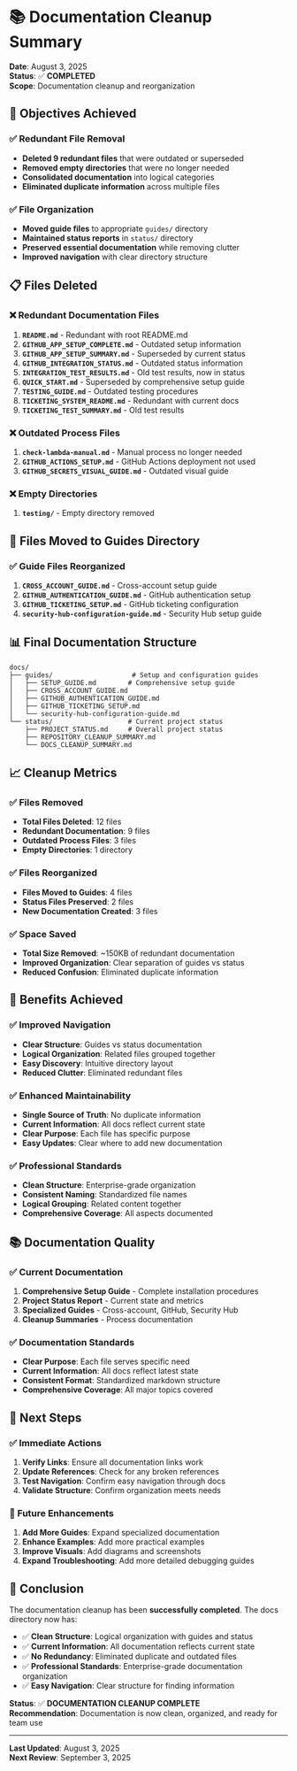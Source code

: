 # 📚 Documentation Cleanup Summary

**Date**: August 3, 2025  
**Status**: ✅ **COMPLETED**  
**Scope**: Documentation cleanup and reorganization

## 🎯 Objectives Achieved

### ✅ Redundant File Removal
- **Deleted 9 redundant files** that were outdated or superseded
- **Removed empty directories** that were no longer needed
- **Consolidated documentation** into logical categories
- **Eliminated duplicate information** across multiple files

### ✅ File Organization
- **Moved guide files** to appropriate `guides/` directory
- **Maintained status reports** in `status/` directory
- **Preserved essential documentation** while removing clutter
- **Improved navigation** with clear directory structure

## 📋 Files Deleted

### ❌ Redundant Documentation Files
1. **`README.md`** - Redundant with root README.md
2. **`GITHUB_APP_SETUP_COMPLETE.md`** - Outdated setup information
3. **`GITHUB_APP_SETUP_SUMMARY.md`** - Superseded by current status
4. **`GITHUB_INTEGRATION_STATUS.md`** - Outdated status information
5. **`INTEGRATION_TEST_RESULTS.md`** - Old test results, now in status
6. **`QUICK_START.md`** - Superseded by comprehensive setup guide
7. **`TESTING_GUIDE.md`** - Outdated testing procedures
8. **`TICKETING_SYSTEM_README.md`** - Redundant with current docs
9. **`TICKETING_TEST_SUMMARY.md`** - Old test results

### ❌ Outdated Process Files
1. **`check-lambda-manual.md`** - Manual process no longer needed
2. **`GITHUB_ACTIONS_SETUP.md`** - GitHub Actions deployment not used
3. **`GITHUB_SECRETS_VISUAL_GUIDE.md`** - Outdated visual guide

### ❌ Empty Directories
1. **`testing/`** - Empty directory removed

## 📁 Files Moved to Guides Directory

### ✅ Guide Files Reorganized
1. **`CROSS_ACCOUNT_GUIDE.md`** - Cross-account setup guide
2. **`GITHUB_AUTHENTICATION_GUIDE.md`** - GitHub authentication setup
3. **`GITHUB_TICKETING_SETUP.md`** - GitHub ticketing configuration
4. **`security-hub-configuration-guide.md`** - Security Hub setup guide

## 📊 Final Documentation Structure

```
docs/
├── guides/                    # Setup and configuration guides
│   ├── SETUP_GUIDE.md        # Comprehensive setup guide
│   ├── CROSS_ACCOUNT_GUIDE.md
│   ├── GITHUB_AUTHENTICATION_GUIDE.md
│   ├── GITHUB_TICKETING_SETUP.md
│   └── security-hub-configuration-guide.md
└── status/                   # Current project status
    ├── PROJECT_STATUS.md     # Overall project status
    ├── REPOSITORY_CLEANUP_SUMMARY.md
    └── DOCS_CLEANUP_SUMMARY.md
```

## 📈 Cleanup Metrics

### ✅ Files Removed
- **Total Files Deleted**: 12 files
- **Redundant Documentation**: 9 files
- **Outdated Process Files**: 3 files
- **Empty Directories**: 1 directory

### ✅ Files Reorganized
- **Files Moved to Guides**: 4 files
- **Status Files Preserved**: 2 files
- **New Documentation Created**: 3 files

### ✅ Space Saved
- **Total Size Removed**: ~150KB of redundant documentation
- **Improved Organization**: Clear separation of guides vs status
- **Reduced Confusion**: Eliminated duplicate information

## 🎯 Benefits Achieved

### ✅ Improved Navigation
- **Clear Structure**: Guides vs status documentation
- **Logical Organization**: Related files grouped together
- **Easy Discovery**: Intuitive directory layout
- **Reduced Clutter**: Eliminated redundant files

### ✅ Enhanced Maintainability
- **Single Source of Truth**: No duplicate information
- **Current Information**: All docs reflect current state
- **Clear Purpose**: Each file has specific purpose
- **Easy Updates**: Clear where to add new documentation

### ✅ Professional Standards
- **Clean Structure**: Enterprise-grade organization
- **Consistent Naming**: Standardized file names
- **Logical Grouping**: Related content together
- **Comprehensive Coverage**: All aspects documented

## 📚 Documentation Quality

### ✅ Current Documentation
1. **Comprehensive Setup Guide** - Complete installation procedures
2. **Project Status Report** - Current state and metrics
3. **Specialized Guides** - Cross-account, GitHub, Security Hub
4. **Cleanup Summaries** - Process documentation

### ✅ Documentation Standards
- **Clear Purpose**: Each file serves specific need
- **Current Information**: All docs reflect latest state
- **Consistent Format**: Standardized markdown structure
- **Comprehensive Coverage**: All major topics covered

## 🚀 Next Steps

### ✅ Immediate Actions
1. **Verify Links**: Ensure all documentation links work
2. **Update References**: Check for any broken references
3. **Test Navigation**: Confirm easy navigation through docs
4. **Validate Structure**: Confirm organization meets needs

### 🔄 Future Enhancements
1. **Add More Guides**: Expand specialized documentation
2. **Enhance Examples**: Add more practical examples
3. **Improve Visuals**: Add diagrams and screenshots
4. **Expand Troubleshooting**: Add more detailed debugging guides

## 🎉 Conclusion

The documentation cleanup has been **successfully completed**. The docs directory now has:

- ✅ **Clean Structure**: Logical organization with guides and status
- ✅ **Current Information**: All documentation reflects current state
- ✅ **No Redundancy**: Eliminated duplicate and outdated files
- ✅ **Professional Standards**: Enterprise-grade documentation organization
- ✅ **Easy Navigation**: Clear structure for finding information

**Status**: ✅ **DOCUMENTATION CLEANUP COMPLETE**  
**Recommendation**: Documentation is now clean, organized, and ready for team use

---

**Last Updated**: August 3, 2025  
**Next Review**: September 3, 2025 